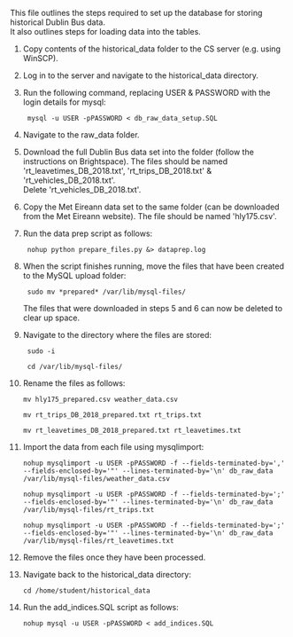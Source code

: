 This file outlines the steps required to set up the database for storing historical Dublin Bus data. <br>
It also outlines steps for loading data into the tables.

1. Copy contents of the historical_data folder to the CS server (e.g. using WinSCP).
2. Log in to the server and navigate to the historical_data directory.
3. Run the following command, replacing USER & PASSWORD with the login details for mysql:

        mysql -u USER -pPASSWORD < db_raw_data_setup.SQL

4. Navigate to the raw_data folder.
5. Download the full Dublin Bus data set into the folder (follow the instructions on Brightspace). 
   The files should be named 'rt_leavetimes_DB_2018.txt', 'rt_trips_DB_2018.txt' & 
   'rt_vehicles_DB_2018.txt'. <br> Delete 'rt_vehicles_DB_2018.txt'.
6. Copy the Met Eireann data set to the same folder (can be downloaded from the Met Eireann website).
   The file should be named 'hly175.csv'.
7. Run the data prep script as follows:

        nohup python prepare_files.py &> dataprep.log

8. When the script finishes running, move the files that have been created to the MySQL upload folder:

        sudo mv *prepared* /var/lib/mysql-files/

   The files that were downloaded in steps 5 and 6 can now be deleted to clear up space.
9. Navigate to the directory where the files are stored:
        
        sudo -i
        
        cd /var/lib/mysql-files/

10. Rename the files as follows:

        mv hly175_prepared.csv weather_data.csv
        
        mv rt_trips_DB_2018_prepared.txt rt_trips.txt
        
        mv rt_leavetimes_DB_2018_prepared.txt rt_leavetimes.txt

11. Import the data from each file using mysqlimport:

        nohup mysqlimport -u USER -pPASSWORD -f --fields-terminated-by=',' --fields-enclosed-by='"' --lines-terminated-by='\n' db_raw_data /var/lib/mysql-files/weather_data.csv 

        nohup mysqlimport -u USER -pPASSWORD -f --fields-terminated-by=';' --fields-enclosed-by='"' --lines-terminated-by='\n' db_raw_data /var/lib/mysql-files/rt_trips.txt

        nohup mysqlimport -u USER -pPASSWORD -f --fields-terminated-by=';' --fields-enclosed-by='"' --lines-terminated-by='\n' db_raw_data /var/lib/mysql-files/rt_leavetimes.txt

12. Remove the files once they have been processed.
13. Navigate back to the historical_data directory:

        cd /home/student/historical_data

14. Run the add_indices.SQL script as follows:

        nohup mysql -u USER -pPASSWORD < add_indices.SQL